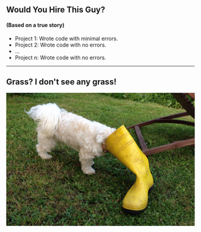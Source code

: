 ##  Would You Hire This Guy?

#### (Based on a true story)

* Project 1: Wrote code with minimal errors.    <!-- .element: class="fragment" data-fragment-index="1" -->
* Project 2: Wrote code with no errors.         <!-- .element: class="fragment" data-fragment-index="2" -->
* ...                                           <!-- .element: class="fragment" data-fragment-index="3" -->
* Project n: Wrote code with no errors.         <!-- .element: class="fragment" data-fragment-index="3" -->

---

## Grass? I don't see any grass!

![Grass - I don't see any grass!](img/grass.jpg "Grass - I don't see any grass!")
